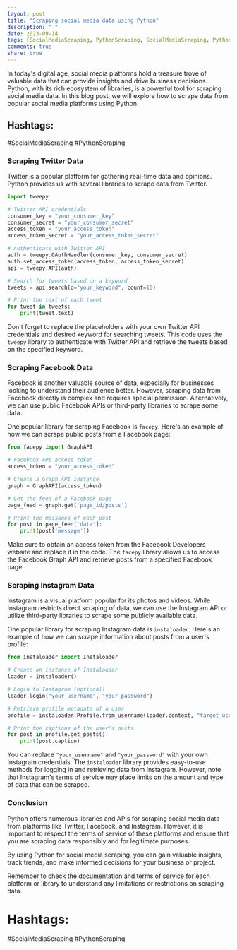 ```yaml
---
layout: post
title: "Scraping social media data using Python"
description: " "
date: 2023-09-14
tags: [SocialMediaScraping, PythonScraping, SocialMediaScraping, PythonScraping]
comments: true
share: true
---
```


In today's digital age, social media platforms hold a treasure trove of valuable data that can provide insights and drive business decisions. Python, with its rich ecosystem of libraries, is a powerful tool for scraping social media data. In this blog post, we will explore how to scrape data from popular social media platforms using Python.

## Hashtags:
#SocialMediaScraping #PythonScraping

### Scraping Twitter Data

Twitter is a popular platform for gathering real-time data and opinions. Python provides us with several libraries to scrape data from Twitter.

```python
import tweepy

# Twitter API credentials
consumer_key = "your_consumer_key"
consumer_secret = "your_consumer_secret"
access_token = "your_access_token"
access_token_secret = "your_access_token_secret"

# Authenticate with Twitter API
auth = tweepy.OAuthHandler(consumer_key, consumer_secret)
auth.set_access_token(access_token, access_token_secret)
api = tweepy.API(auth)

# Search for tweets based on a keyword
tweets = api.search(q="your_keyword", count=10)

# Print the text of each tweet
for tweet in tweets:
    print(tweet.text)
```

Don't forget to replace the placeholders with your own Twitter API credentials and desired keyword for searching tweets. This code uses the `tweepy` library to authenticate with Twitter API and retrieve the tweets based on the specified keyword.

### Scraping Facebook Data

Facebook is another valuable source of data, especially for businesses looking to understand their audience better. However, scraping data from Facebook directly is complex and requires special permission. Alternatively, we can use public Facebook APIs or third-party libraries to scrape some data.

One popular library for scraping Facebook is `facepy`. Here's an example of how we can scrape public posts from a Facebook page:

```python
from facepy import GraphAPI

# Facebook API access token
access_token = "your_access_token"

# Create a Graph API instance
graph = GraphAPI(access_token)

# Get the feed of a Facebook page
page_feed = graph.get('page_id/posts')

# Print the messages of each post
for post in page_feed['data']:
    print(post['message'])
```

Make sure to obtain an access token from the Facebook Developers website and replace it in the code. The `facepy` library allows us to access the Facebook Graph API and retrieve posts from a specified Facebook page.

### Scraping Instagram Data

Instagram is a visual platform popular for its photos and videos. While Instagram restricts direct scraping of data, we can use the Instagram API or utilize third-party libraries to scrape some publicly available data.

One popular library for scraping Instagram data is `instaloader`. Here's an example of how we can scrape information about posts from a user's profile:

```python
from instaloader import Instaloader

# Create an instance of Instaloader
loader = Instaloader()

# Login to Instagram (optional)
loader.login("your_username", "your_password")

# Retrieve profile metadata of a user
profile = instaloader.Profile.from_username(loader.context, "target_username")

# Print the captions of the user's posts
for post in profile.get_posts():
    print(post.caption)
```

You can replace `"your_username"` and `"your_password"` with your own Instagram credentials. The `instaloader` library provides easy-to-use methods for logging in and retrieving data from Instagram. However, note that Instagram's terms of service may place limits on the amount and type of data that can be scraped.

### Conclusion

Python offers numerous libraries and APIs for scraping social media data from platforms like Twitter, Facebook, and Instagram. However, it is important to respect the terms of service of these platforms and ensure that you are scraping data responsibly and for legitimate purposes.

By using Python for social media scraping, you can gain valuable insights, track trends, and make informed decisions for your business or project.

Remember to check the documentation and terms of service for each platform or library to understand any limitations or restrictions on scraping data.

# Hashtags:
#SocialMediaScraping #PythonScraping
